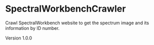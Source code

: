 # SpectralWorkbenchCrawler
Crawl SpectralWorkbench website  to get the spectrum image and its information by ID number. 

Version 1.0.0